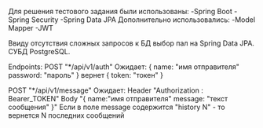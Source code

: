 Для решения тестового задания были использованы:
-Spring Boot
-Spring Security
-Spring Data JPA
Дополнительно использовались:
-Model Mapper
-JWT

Ввиду отсутствия сложных запросов к БД выбор пал на Spring Data JPA. СУБД PostgreSQL.



Endpoints:
POST "*/api/v1/auth"
Ожидает:
{
name: "имя отправителя"
password: "пароль"
}
вернет 
{
token: "токен"
}

POST "*/api/v1/message"
Ожидает:
Header "Authorization : Bearer_TOKEN"
Body "{
name:"имя отправителя"
message: "текст сообщения"
}"
Если в поле message содержится "history N" - то вернется N последних сообщений

